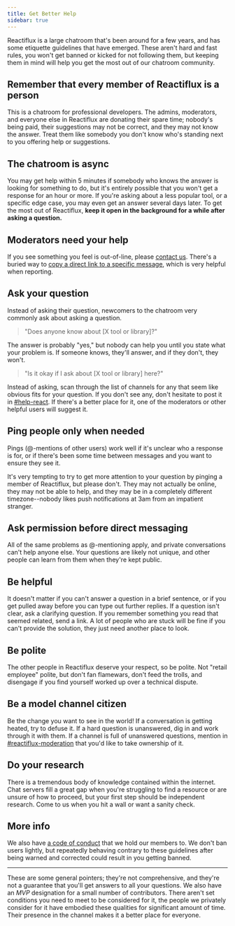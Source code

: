 ```yaml
---
title: Get Better Help
sidebar: true
---
```


Reactiflux is a large chatroom that's been around for a few years, and has some etiquette guidelines that have emerged. These aren't hard and fast rules, you won't get banned or kicked for not following them, but keeping them in mind will help you get the most out of our chatroom community.

## Remember that every member of Reactiflux is a person

This is a chatroom for professional developers. The admins, moderators, and everyone else in Reactiflux are donating their spare time; nobody's being paid, their suggestions may not be correct, and they may not know the answer. Treat them like somebody you don't know who's standing next to you offering help or suggestions.

## The chatroom is async

You may get help within 5 minutes if somebody who knows the answer is looking for something to do, but it's entirely possible that you won't get a response for an hour or more. If you're asking about a less popular tool, or a specific edge case, you may even get an answer several days later. To get the most out of Reactiflux, **keep it open in the background for a while after asking a question.**

## Moderators need your help

If you see something you feel is out-of-line, please [contact us](/conduct#moderation). There's a buried way to [copy a direct link to a specific message](https://support.discord.com/hc/en-us/articles/206346498-Where-can-I-find-my-User-Server-Message-ID-), which is very helpful when reporting.

## Ask your question

Instead of asking their question, newcomers to the chatroom very commonly ask about asking a question.

> "Does anyone know about [X tool or library]?"

The answer is probably "yes," but nobody can help you until you state what your problem is. If someone knows, they'll answer, and if they don't, they won't.

> "Is it okay if I ask about [X tool or library] here?"

Instead of asking, scan through the list of channels for any that seem like obvious fits for your question. If you don't see any, don't hesitate to post it in [#help-react](https://discord.gg/Wd9efFvBrk). If there's a better place for it, one of the moderators or other helpful users will suggest it.

## Ping people only when needed

Pings (@-mentions of other users) work well if it's unclear who a response is for, or if there's been some time between messages and you want to ensure they see it.

It's very tempting to try to get more attention to your question by pinging a member of Reactiflux, but please don't. They may not actually be online, they may not be able to help, and they may be in a completely different timezone--nobody likes push notifications at 3am from an impatient stranger.

## Ask permission before direct messaging

All of the same problems as @-mentioning apply, and private conversations can't help anyone else. Your questions are likely not unique, and other people can learn from them when they're kept public.

## Be helpful

It doesn't matter if you can't answer a question in a brief sentence, or if you get pulled away before you can type out further replies. If a question isn't clear, ask a clarifying question. If you remember something you read that seemed related, send a link. A lot of people who are stuck will be fine if you can't provide the solution, they just need another place to look.

## Be polite

The other people in Reactiflux deserve your respect, so be polite. Not "retail employee" polite, but don't fan flamewars, don't feed the trolls, and disengage if you find yourself worked up over a technical dispute.

## Be a model channel citizen

Be the change you want to see in the world! If a conversation is getting heated, try to defuse it. If a hard question is unanswered, dig in and work through it with them. If a channel is full of unanswered questions, mention in [#reactiflux-moderation](https://discord.gg/BkSU7Ju) that you'd like to take ownership of it.

## Do your research

There is a tremendous body of knowledge contained within the internet. Chat servers fill a great gap when you're struggling to find a resource or are unsure of how to proceed, but your first step should be independent research. Come to us when you hit a wall or want a sanity check.

## More info

We also have [a code of conduct](/conduct/) that we hold our members to. We don't ban users lightly, but repeatedly behaving contrary to these guidelines after being warned and corrected could result in you getting banned.

---

These are some general pointers; they're not comprehensive, and they're not a guarantee that you'll get answers to all your questions. We also have an _MVP_ designation for a small number of contributors. There aren't set conditions you need to meet to be considered for it, the people we privately consider for it have embodied these qualities for significant amount of time. Their presence in the channel makes it a better place for everyone.
